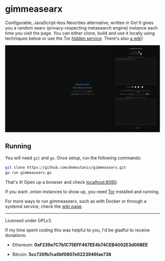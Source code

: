 # gimmeasearx

Configurable, JavaScript-less Neocities alternative, written in Go!
It gives you a random searx (privacy-respecting metasearch engine) instance each time you visit the page.
You can either clone, build and use it locally using techniques below or use the Tor [hidden service](http://7tcuoi57curagdk7nsvmzedcxgwlrq2d6jach4ksa3vj72uxrzadmqqd.onion/). There's also [a wiki](https://github.com/demostanis/gimmeasearx/wiki)!

![screenshot](screenshots/2.png)

## Running
You will need `git` and `go`. Once setup, run the following commands:
```sh
git clone https://github.com/demostanis/gimmeasearx.git
go run gimmeasearx.go 
```
That's it! Open up a browser and check [localhost:8080](http://localhost:8080).

If you want .onion instances to show up, you need [Tor](https://www.torproject.org/) installed and running.

For more ways to run gimmeasearx, such as with Docker or through a systemd service, check the [wiki page](https://github.com/demostanis/gimmeasearx/wiki/Installing-&-Running).

--------

Licensed under GPLv3.

If my time spent coding this was helpful to you,
I'd be gladful to receive donations:

- Ethereum: **0xF239e7C7b1C75EFF467EE4b74CEB4002E3d00BEE**

- Bitcoin: **5cc720fb7ca0bf0807e0223946fae738**

